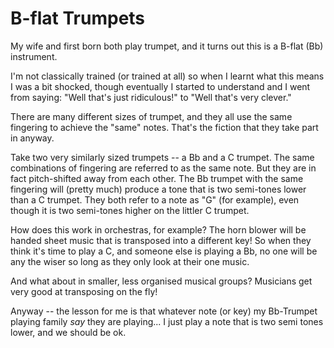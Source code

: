 # B-flat Trumpets

My wife and first born both play trumpet, and it turns out this is a B-flat (Bb) instrument.

I'm not classically trained (or trained at all) so when I learnt what this means I was a bit shocked, though eventually I started to understand and I went from saying: "Well that's just ridiculous!" to "Well that's very clever."

There are many different sizes of trumpet, and they all use the same fingering to achieve the "same" notes. That's the fiction that they take part in anyway.

Take two very similarly sized trumpets -- a Bb and a C trumpet. The same combinations of fingering are referred to as the same note. But they are in fact pitch-shifted away from each other. The Bb trumpet with the same fingering will (pretty much) produce a tone that is two semi-tones lower than a C trumpet. They both refer to a note as "G" (for example), even though it is two semi-tones higher on the littler C trumpet. 

How does this work in orchestras, for example? The horn blower will be handed sheet music that is transposed into a different key! So when they think it's time to play a C, and someone else is playing a Bb, no one will be any the wiser so long as they only look at their one music. 

And what about in smaller, less organised musical groups? Musicians get very good at transposing on the fly!

Anyway -- the lesson for me is that whatever note (or key) my Bb-Trumpet playing family *say* they are playing... I just play a note that is two semi tones lower, and we should be ok.
